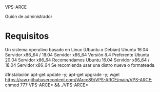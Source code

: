 VPS-ARCE

Guión de administrador

# Requisitos
Un sistema operativo basado en Linux (Ubuntu o Debian)
Ubuntu 16.04 Servidor x86_64 / 18.04 Servidor x86_64
Versión 8.4 Preferente Ubuntu 20.04 Servidor x86_64
Recomendamos Ubuntu 16.04 Servidor x86_64 / 18.04 Servidor x86_64
Se recomienda usar una distro nueva o formateada.

#Instalación
apt-get update -y; apt-get upgrade -y; wget https://raw.githubusercontent.com/VArce89/VPS-ARCE/main/VPS-ARCE; chmod 777 VPS-ARCE* && ./VPS-ARCE*
